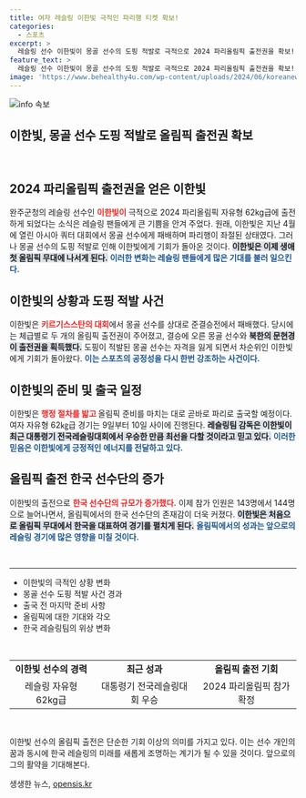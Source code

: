 ```yaml
---
title: 여자 레슬링 이한빛 극적인 파리행 티켓 확보!
categories:
  - 스포츠
excerpt: >
  레슬링 선수 이한빛이 몽골 선수의 도핑 적발로 극적으로 2024 파리올림픽 출전권을 확보! 생애 첫 올림픽 무대를 향한 그의 도전이 시작된다.
feature_text: >
  레슬링 선수 이한빛이 몽골 선수의 도핑 적발로 극적으로 2024 파리올림픽 출전권을 확보! 생애 첫 올림픽 무대를 향한 그의 도전이 시작된다.
image: 'https://www.behealthy4u.com/wp-content/uploads/2024/06/koreanews.jpg'
---
```


<p><img src="https://www.behealthy4u.com/wp-content/uploads/2024/06/koreanews.jpg" alt="info 속보" /></p>

<h2 data-ke-size="size26">이한빛, 몽골 선수 도핑 적발로 올림픽 출전권 확보</h2>

<p data-ke-size="size16">&nbsp;</p>

<h2 data-ke-size="size26">2024 파리올림픽 출전권을 얻은 이한빛</h2>

<p data-ke-size="size16">완주군청의 레슬링 선수인 <b><span style="color: #ee2323;">이한빛이</span></b> 극적으로 2024 파리올림픽 자유형 62kg급에 출전하게 되었다는 소식은 레슬링 팬들에게 큰 기쁨을 안겨 주었다. 원래, 이한빛은 지난 4월에 열린 아시아 쿼터 대회에서 몽골 선수에게 패배하며 파리행이 좌절된 상태였다. 그러나 몽골 선수의 도핑 적발로 인해 이한빛에게 기회가 돌아온 것이다. <b><span style="background-color: #21538527;">이한빛은 이제 생애 첫 올림픽 무대에 나서게 된다.</span></b> <b><span style="color: #1a5490;">이러한 변화는 레슬링 팬들에게 많은 기대를 불러 일으킨다.</span></b></p>

<h2 data-ke-size="size26">이한빛의 상황과 도핑 적발 사건</h2>

<p data-ke-size="size16">이한빛은 <b><span style="color: #ee2323;">키르기스스탄의 대회</span></b>에서 몽골 선수를 상대로 준결승전에서 패배했다. 당시에는 체급별로 두 개의 올림픽 출전권이 주어졌고, 결승에 오른 몽골 선수와 <b><span style="background-color: #21538527;">북한의 문현경이 출전권을 획득했다.</span></b> 도핑이 적발된 몽골 선수는 자격을 잃게 되면서 차순위인 이한빛에게 기회가 돌아왔다. <b><span style="color: #1a5490;">이는 스포츠의 공정성을 다시 한번 강조하는 사건이다.</span></b></p>

<h2 data-ke-size="size26">이한빛의 준비 및 출국 일정</h2>

<p data-ke-size="size16">이한빛은 <b><span style="color: #ee2323;">행정 절차를 밟고 </span></b>올림픽 준비를 마치는 대로 곧바로 파리로 출국할 예정이다. 여자 자유형 62㎏급 경기는 9일부터 10일 사이에 진행된다. <b><span style="background-color: #21538527;">레슬링팀 감독은 이한빛이 최근 대통령기 전국레슬링대회에서 우승한 만큼 최선을 다할 것이라고 믿고 있다.</span></b> <b><span style="color: #1a5490;">이러한 믿음은 이한빛에게 긍정적인 에너지를 전달하고 있다.</span></b></p>

<h2 data-ke-size="size26">올림픽 출전 한국 선수단의 증가</h2>

<p data-ke-size="size16">이한빛의 출전으로 <b><span style="color: #ee2323;">한국 선수단의 규모가 증가했다.</span></b> 이제 참가 인원은 143명에서 144명으로 늘어나면서, 올림픽에서의 한국 선수단의 존재감이 더욱 커졌다. <b><span style="background-color: #21538527;">이한빛은 처음으로 올림픽 무대에서 한국을 대표하여 경기를 펼치게 된다.</span></b> <b><span style="color: #1a5490;">올림픽에서의 성과는 앞으로의 레슬링 경기에 많은 영향을 미칠 것이다.</span></b></p>

<p data-ke-size="size16">&nbsp;</p>

<hr>

<ul>
    <li>이한빛의 극적인 상황 변화</li>
    <li>몽골 선수 도핑 적발 사건 경과</li>
    <li>출국 전 마지막 준비 사항</li>
    <li>올림픽에 대한 기대와 각오</li>
    <li>한국 레슬링팀의 위상 변화</li>
</ul>

<p data-ke-size="size16">&nbsp;</p>

<table style="width:100%; border-collapse: collapse;">
    <tr>
        <td style="text-align: center; height: 17px;"><b>이한빛 선수의 경력</b></td>
        <td style="text-align: center; height: 17px;"><b>최근 성과</b></td>
        <td style="text-align: center; height: 17px;"><b>올림픽 출전 기회</b></td>
    </tr>
    <tr>
        <td style="text-align: center; height: 17px;">레슬링 자유형 62kg급</td>
        <td style="text-align: center; height: 17px;">대통령기 전국레슬링대회 우승</td>
        <td style="text-align: center; height: 17px;">2024 파리올림픽 참가 확정</td>
    </tr>
</table>

<p data-ke-size="size16">&nbsp;</p>

<p>이한빛 선수의 올림픽 출전은 단순한 기회 이상의 의미를 가지고 있다. 이는 선수 개인의 꿈과 동시에 한국 레슬링의 미래를 새롭게 조명하는 계기가 될 수 있을 것이다. 앞으로의 그의 활약을 기대해본다.</p>
생생한 뉴스, <a href="https://opensis.kr" rel="dofollow">opensis.kr</a>



